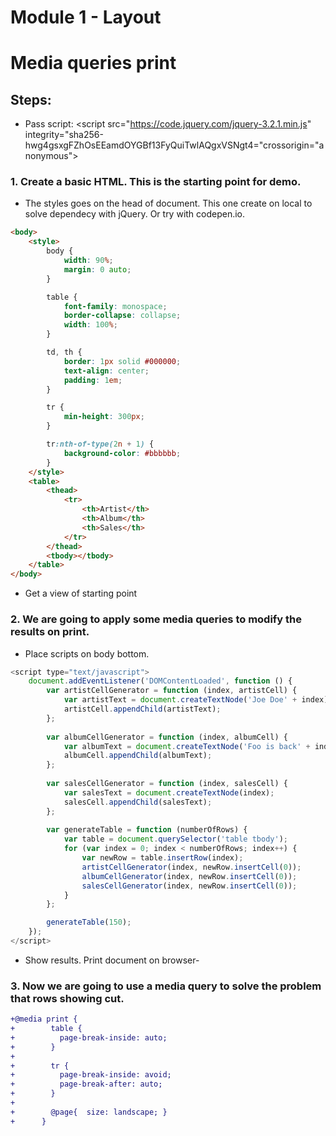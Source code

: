 # Module 1 - Layout

# Media queries print

## Steps:

* Pass script: <script src="https://code.jquery.com/jquery-3.2.1.min.js" integrity="sha256-hwg4gsxgFZhOsEEamdOYGBf13FyQuiTwlAQgxVSNgt4="crossorigin="anonymous"></script>

### 1. Create a basic HTML. This is the starting point for demo. 

* The styles goes on the head of document. This one create on local to solve dependecy with jQuery. Or try with codepen.io.

```html 
<body>
    <style>
        body {
            width: 90%;
            margin: 0 auto;
        }

        table {
            font-family: monospace;
            border-collapse: collapse;
            width: 100%;
        }

        td, th {
            border: 1px solid #000000;
            text-align: center;
            padding: 1em;
        }

        tr {
            min-height: 300px;
        }

        tr:nth-of-type(2n + 1) {
            background-color: #bbbbbb;
        }
    </style>
    <table>
        <thead>
            <tr>
                <th>Artist</th>
                <th>Album</th>
                <th>Sales</th>
            </tr>
        </thead>
        <tbody></tbody>
    </table>
</body>
``` 

* Get a view of starting point

### 2. We are going to apply some media queries to modify the results on print. 

* Place scripts on body bottom.

```javascript
<script type="text/javascript">
    document.addEventListener('DOMContentLoaded', function () {
        var artistCellGenerator = function (index, artistCell) {
            var artistText = document.createTextNode('Joe Doe' + index);
            artistCell.appendChild(artistText);
        };
        
        var albumCellGenerator = function (index, albumCell) {
            var albumText = document.createTextNode('Foo is back' + index)
            albumCell.appendChild(albumText);
        };
        
        var salesCellGenerator = function (index, salesCell) {
            var salesText = document.createTextNode(index);
            salesCell.appendChild(salesText);
        };
        
        var generateTable = function (numberOfRows) {
            var table = document.querySelector('table tbody');
            for (var index = 0; index < numberOfRows; index++) {
                var newRow = table.insertRow(index);
                artistCellGenerator(index, newRow.insertCell(0));
                albumCellGenerator(index, newRow.insertCell(0));
                salesCellGenerator(index, newRow.insertCell(0));
            }
        };

        generateTable(150);
    });
</script>
```
* Show results. Print document on browser-

### 3. Now we are going to use a  media query to solve the problem that rows showing cut.

```diff styles
+@media print {
+        table {
+          page-break-inside: auto;
+        }
+
+        tr {
+          page-break-inside: avoid;
+          page-break-after: auto;
+        }
+
+        @page{  size: landscape; }
+      }
```